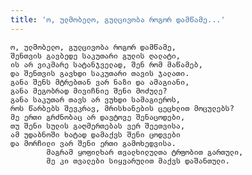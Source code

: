 ```yaml
---
title: 'ო, ულმობელო, გულცივობა როგორ დამწამე...'
---
```


    ო, ულმობელო, გულცივობა როგორ დამწამე,
    შენთვის გავბედე საკუთარი გულის ღალატი,
    ის არ ვიკმარე სატანჯველად, შენ რომ მაწამებ,
    და შენთვის გავხდი საკუთარი თავის ჯალათი.
    განა შენს მტრებთან ვარ ნაზი და ამაგიანი,
    განა მეგობრად მივიჩნიე შენი მოძულე?
    განა საკუთარ თავს არ ვუხდი სამაგიეროს,
    როს წარბებს შევკრავ, მრისხანების ცეცხლით მოცულებს?
    მე ერთი გრძნობაც არ დავტოვე შენაცოდები,
    თუ შენი სულის გაღმერთებას ვერ შეეთვისა,
    ამ უდაბნოში ხატად დამაქვს შენი ცოდვები
    და მორჩილი ვარ შენი ერთი გამოხედვისა.
            მაგრამ ყოფილხარ თვალხილულთა ტრფობით გართული,
            მე კი თვალები სიყვარულით მაქვს დაშანთული.
